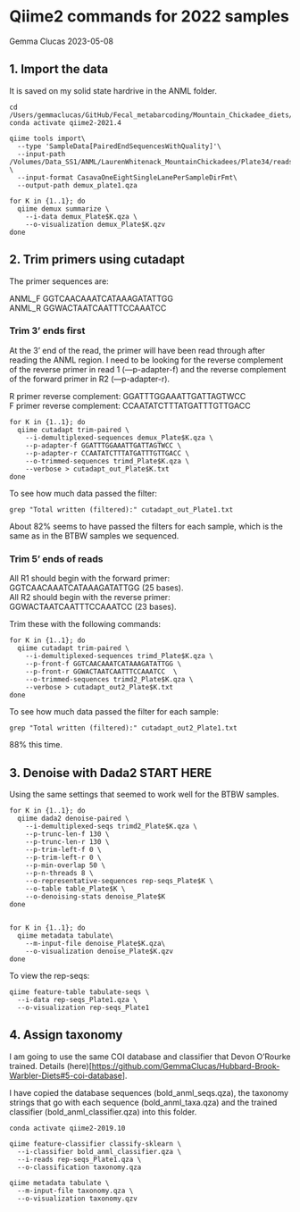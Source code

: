 Qiime2 commands for 2022 samples
================
Gemma Clucas
2023-05-08

## 1. Import the data

It is saved on my solid state hardrive in the ANML folder.

    cd /Users/gemmaclucas/GitHub/Fecal_metabarcoding/Mountain_Chickadee_diets/2022
    conda activate qiime2-2021.4

    qiime tools import\
      --type 'SampleData[PairedEndSequencesWithQuality]'\
      --input-path /Volumes/Data_SS1/ANML/LaurenWhitenack_MountainChickadees/Plate34/reads  \
      --input-format CasavaOneEightSingleLanePerSampleDirFmt\
      --output-path demux_plate1.qza
      
    for K in {1..1}; do
      qiime demux summarize \
        --i-data demux_Plate$K.qza \
        --o-visualization demux_Plate$K.qzv
    done

## 2. Trim primers using cutadapt

The primer sequences are:

ANML_F GGTCAACAAATCATAAAGATATTGG  
ANML_R GGWACTAATCAATTTCCAAATCC

### Trim 3’ ends first

At the 3’ end of the read, the primer will have been read through after
reading the ANML region. I need to be looking for the reverse complement
of the reverse primer in read 1 (—p-adapter-f) and the reverse
complement of the forward primer in R2 (—p-adapter-r).

R primer reverse complement: GGATTTGGAAATTGATTAGTWCC  
F primer reverse complement: CCAATATCTTTATGATTTGTTGACC

    for K in {1..1}; do
      qiime cutadapt trim-paired \
        --i-demultiplexed-sequences demux_Plate$K.qza \
        --p-adapter-f GGATTTGGAAATTGATTAGTWCC \
        --p-adapter-r CCAATATCTTTATGATTTGTTGACC \
        --o-trimmed-sequences trimd_Plate$K.qza \
        --verbose > cutadapt_out_Plate$K.txt
    done

To see how much data passed the filter:

    grep "Total written (filtered):" cutadapt_out_Plate1.txt 

About 82% seems to have passed the filters for each sample, which is the
same as in the BTBW samples we sequenced.

### Trim 5’ ends of reads

All R1 should begin with the forward primer: GGTCAACAAATCATAAAGATATTGG
(25 bases).  
All R2 should begin with the reverse primer: GGWACTAATCAATTTCCAAATCC (23
bases).

Trim these with the following commands:

    for K in {1..1}; do
      qiime cutadapt trim-paired \
        --i-demultiplexed-sequences trimd_Plate$K.qza \
        --p-front-f GGTCAACAAATCATAAAGATATTGG \
        --p-front-r GGWACTAATCAATTTCCAAATCC  \
        --o-trimmed-sequences trimd2_Plate$K.qza \
        --verbose > cutadapt_out2_Plate$K.txt
    done

To see how much data passed the filter for each sample:

    grep "Total written (filtered):" cutadapt_out2_Plate1.txt 

88% this time.

## 3. Denoise with Dada2 START HERE

Using the same settings that seemed to work well for the BTBW samples.

    for K in {1..1}; do
      qiime dada2 denoise-paired \
        --i-demultiplexed-seqs trimd2_Plate$K.qza \
        --p-trunc-len-f 130 \
        --p-trunc-len-r 130 \
        --p-trim-left-f 0 \
        --p-trim-left-r 0 \
        --p-min-overlap 50 \
        --p-n-threads 8 \
        --o-representative-sequences rep-seqs_Plate$K \
        --o-table table_Plate$K \
        --o-denoising-stats denoise_Plate$K
    done


    for K in {1..1}; do  
      qiime metadata tabulate\
        --m-input-file denoise_Plate$K.qza\
        --o-visualization denoise_Plate$K.qzv
    done

To view the rep-seqs:

    qiime feature-table tabulate-seqs \
      --i-data rep-seqs_Plate1.qza \
      --o-visualization rep-seqs_Plate1

## 4. Assign taxonomy

I am going to use the same COI database and classifier that Devon
O’Rourke trained. Details
(here)\[<https://github.com/GemmaClucas/Hubbard-Brook-Warbler-Diets#5-coi-database>\].

I have copied the database sequences (bold_anml_seqs.qza), the taxonomy
strings that go with each sequence (bold_anml_taxa.qza) and the trained
classifier (bold_anml_classifier.qza) into this folder.

    conda activate qiime2-2019.10

    qiime feature-classifier classify-sklearn \
      --i-classifier bold_anml_classifier.qza \
      --i-reads rep-seqs_Plate1.qza \
      --o-classification taxonomy.qza
      
    qiime metadata tabulate \
      --m-input-file taxonomy.qza \
      --o-visualization taxonomy.qzv

